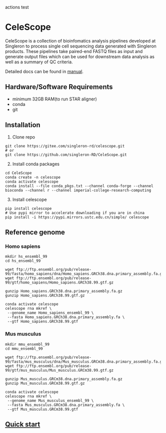 actions test
# CeleScope
CeleScope is a collection of bioinfomatics analysis pipelines developed at Singleron to process single cell sequencing data generated with Singleron products. These pipelines take paired-end FASTQ files as input and generate output files which can be used for downstream data analysis as well as a summary of QC criteria.

Detailed docs can be found in [manual](./docs/manual.md).

## Hardware/Software Requirements

- minimum 32GB RAM(to run STAR aligner)
- conda
- git

## Installation

1. Clone repo
```
git clone https://gitee.com/singleron-rd/celescope.git
# or 
git clone https://github.com/singleron-RD/CeleScope.git
```

2. Install conda packages
```
cd CeleScope
conda create -n celescope
conda activate celescope
conda install --file conda_pkgs.txt --channel conda-forge --channel bioconda --channel r --channel imperial-college-research-computing
```

3. Install celescope
```
pip install celescope
# Use pypi mirror to accelerate downloading if you are in china
pip install -i https://pypi.mirrors.ustc.edu.cn/simple/ celescope
```


## Reference genome 

### Homo sapiens

```
mkdir hs_ensembl_99
cd hs_ensembl_99

wget ftp://ftp.ensembl.org/pub/release-99/fasta/homo_sapiens/dna/Homo_sapiens.GRCh38.dna.primary_assembly.fa.gz
wget ftp://ftp.ensembl.org/pub/release-99/gtf/homo_sapiens/Homo_sapiens.GRCh38.99.gtf.gz

gunzip Homo_sapiens.GRCh38.dna.primary_assembly.fa.gz
gunzip Homo_sapiens.GRCh38.99.gtf.gz

conda activate celescope
celescope rna mkref \
 --genome_name Homo_sapiens_ensembl_99 \
 --fasta Homo_sapiens.GRCh38.dna.primary_assembly.fa \
 --gtf Homo_sapiens.GRCh38.99.gtf
```

### Mus musculus

```
mkdir mmu_ensembl_99
cd mmu_ensembl_99

wget ftp://ftp.ensembl.org/pub/release-99/fasta/mus_musculus/dna/Mus_musculus.GRCm38.dna.primary_assembly.fa.gz
wget ftp://ftp.ensembl.org/pub/release-99/gtf/mus_musculus/Mus_musculus.GRCm38.99.gtf.gz

gunzip Mus_musculus.GRCm38.dna.primary_assembly.fa.gz 
gunzip Mus_musculus.GRCm38.99.gtf.gz

conda activate celescope
celescope rna mkref \
 --genome_name Mus_musculus_ensembl_99 \
 --fasta Mus_musculus.GRCm38.dna.primary_assembly.fa \
 --gtf Mus_musculus.GRCm38.99.gtf
```

## [Quick start](./docs/quick_start.md)


